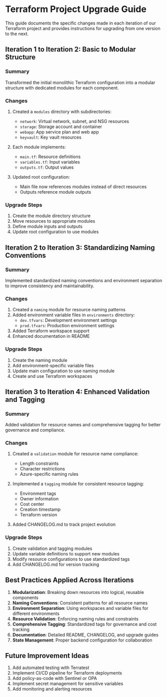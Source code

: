 # Terraform Project Upgrade Guide

This guide documents the specific changes made in each iteration of our Terraform project and provides instructions for upgrading from one version to the next.

## Iteration 1 to Iteration 2: Basic to Modular Structure

### Summary
Transformed the initial monolithic Terraform configuration into a modular structure with dedicated modules for each component.

### Changes
1. Created a `modules` directory with subdirectories:
   - `network`: Virtual network, subnet, and NSG resources
   - `storage`: Storage account and container
   - `webapp`: App service plan and web app
   - `keyvault`: Key vault resources

2. Each module implements:
   - `main.tf`: Resource definitions
   - `variables.tf`: Input variables
   - `outputs.tf`: Output values

3. Updated root configuration:
   - Main file now references modules instead of direct resources
   - Outputs reference module outputs

### Upgrade Steps
1. Create the module directory structure
2. Move resources to appropriate modules
3. Define module inputs and outputs
4. Update root configuration to use modules

## Iteration 2 to Iteration 3: Standardizing Naming Conventions

### Summary
Implemented standardized naming conventions and environment separation to improve consistency and maintainability.

### Changes
1. Created a `naming` module for resource naming patterns
2. Added environment variable files in `environments` directory:
   - `dev.tfvars`: Development environment settings
   - `prod.tfvars`: Production environment settings
3. Added Terraform workspace support
4. Enhanced documentation in README

### Upgrade Steps
1. Create the naming module
2. Add environment-specific variable files
3. Update main configuration to use naming module
4. Create and use Terraform workspaces

## Iteration 3 to Iteration 4: Enhanced Validation and Tagging

### Summary
Added validation for resource names and comprehensive tagging for better governance and compliance.

### Changes
1. Created a `validation` module for resource name compliance:
   - Length constraints
   - Character restrictions
   - Azure-specific naming rules

2. Implemented a `tagging` module for consistent resource tagging:
   - Environment tags
   - Owner information
   - Cost center
   - Creation timestamp
   - Terraform version

3. Added CHANGELOG.md to track project evolution

### Upgrade Steps
1. Create validation and tagging modules
2. Update variable definitions to support new modules
3. Modify resource configurations to use standardized tags
4. Add CHANGELOG.md for version tracking

## Best Practices Applied Across Iterations

1. **Modularization**: Breaking down resources into logical, reusable components
2. **Naming Conventions**: Consistent patterns for all resource names
3. **Environment Separation**: Using workspaces and variable files for different environments
4. **Resource Validation**: Enforcing naming rules and constraints
5. **Comprehensive Tagging**: Standardized tags for governance and cost tracking
6. **Documentation**: Detailed README, CHANGELOG, and upgrade guides
7. **State Management**: Proper backend configuration for collaboration

## Future Improvement Ideas

1. Add automated testing with Terratest
2. Implement CI/CD pipeline for Terraform deployments
3. Add policy-as-code with Sentinel or OPA
4. Implement secret management for sensitive variables
5. Add monitoring and alerting resources
